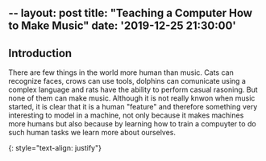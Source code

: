 --
layout: post
title:  "Teaching a Computer How to Make Music"
date: '2019-12-25 21:30:00'
---

## Introduction
There are few things in the world more human than music. Cats can recognize faces, crows can use tools, dolphins can comunicate using a complex language and rats have the ability to perform casual rasoning. But none of them can make music.
Although it is not really knwon when music started, it is clear that it is a human "feature" and therefore something very interesting to model in a machine, not only because it makes machines more humans but also because by learning how to train a compuyter to do such human tasks we learn more about ourselves.



{: style="text-align: justify"}
